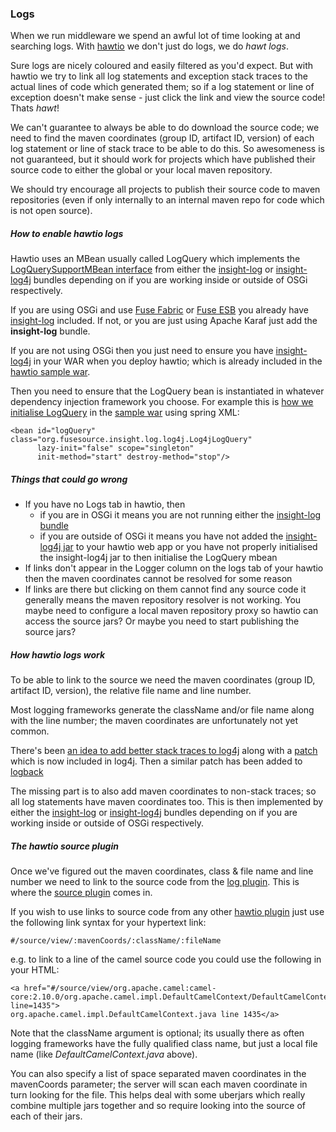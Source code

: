 ### Logs

When we run middleware we spend an awful lot of time looking at and searching logs. With [hawtio](http://hawt.io/) we don't just do logs, we do _hawt logs_.

Sure logs are nicely coloured and easily filtered as you'd expect. But with hawtio we try to link all log statements and exception stack traces to the actual lines of code which generated them; so if a log statement or line of exception doesn't make sense - just click the link and view the source code! Thats _hawt_!

We can't guarantee to always be able to do download the source code; we need to find the maven coordinates (group ID, artifact ID, version) of each log statement or line of stack trace to be able to do this. So awesomeness is not guaranteed, but it should work for projects which have published their source code to either the global or your local maven repository.

We should try encourage all projects to publish their source code to maven repositories (even if only internally to an internal maven repo for code which is not open source).

##### How to enable hawtio logs

Hawtio uses an MBean usually called LogQuery which implements the [LogQuerySupportMBean interface](https://github.com/fusesource/fuse/blob/master/insight/insight-log-core/src/main/java/org/fusesource/insight/log/support/LogQuerySupportMBean.java#L26) from either the [insight-log](https://github.com/fusesource/fuse/tree/master/insight/insight-log) or [insight-log4j](https://github.com/fusesource/fuse/tree/master/insight/insight-log4j) bundles depending on if you are working inside or outside of OSGi respectively.

If you are using OSGi and use [Fuse Fabric](http://fuse.fusesource.org/fabric/) or [Fuse ESB](http://fusesource.com/products/fuse-esb-enterprise/) you already have [insight-log](https://github.com/fusesource/fuse/tree/master/insight/insight-log) included. If not, or you are just using Apache Karaf just add the **insight-log** bundle.

If you are not using OSGi then you just need to ensure you have [insight-log4j](https://github.com/fusesource/fuse/tree/master/insight/insight-log4j) in your WAR when you deploy hawtio; which is already included in the [hawtio sample war](https://github.com/hawtio/hawtio/tree/master/sample).

Then you need to ensure that the LogQuery bean is instantiated in whatever dependency injection framework you choose. For example this is [how we initialise LogQuery](https://github.com/hawtio/hawtio/blob/master/sample/src/main/webapp/WEB-INF/applicationContext.xml#L12) in the [sample war](https://github.com/hawtio/hawtio/tree/master/sample) using spring XML:

    <bean id="logQuery" class="org.fusesource.insight.log.log4j.Log4jLogQuery"
          lazy-init="false" scope="singleton"
          init-method="start" destroy-method="stop"/>

##### Things that could go wrong

* If you have no Logs tab in hawtio, then
     * if you are in OSGi it means you are not running either the [insight-log bundle](https://github.com/fusesource/fuse/tree/master/insight/insight-log)
     * if you are outside of OSGi it means you have not added the [insight-log4j jar](https://github.com/fusesource/fuse/tree/master/insight/insight-log4j) to your hawtio web app or you have not properly initialised the insight-log4j jar to then initialise the LogQuery mbean
* If links don't appear in the Logger column on the logs tab of your hawtio then the maven coordinates cannot be resolved for some reason
* If links are there but clicking on them cannot find any source code it generally means the maven repository resolver is not working. You maybe need to configure a local maven repository proxy so hawtio can access the source jars? Or maybe you need to start publishing the source jars?

##### How hawtio logs work

To be able to link to the source we need the maven coordinates (group ID, artifact ID, version), the relative file name and line number.

Most logging frameworks generate the className and/or file name along with the line number; the maven coordinates are unfortunately not yet common.

There's been [an idea to add better stack traces to log4j](http://macstrac.blogspot.co.uk/2008/09/better-stack-traces-in-java-with-log4j.html) along with a [patch](https://issues.apache.org/bugzilla/show_bug.cgi?id=45721) which is now included in log4j. Then a similar patch has been added to [logback](http://jira.qos.ch/browse/LOGBACK-690)

The missing part is to also add maven coordinates to non-stack traces; so all log statements have maven coordinates too. This is then implemented by either the [insight-log](https://github.com/fusesource/fuse/tree/master/insight/insight-log) or [insight-log4j](https://github.com/fusesource/fuse/tree/master/insight/insight-log4j) bundles depending on if you are working inside or outside of OSGi respectively.

##### The hawtio source plugin

Once we've figured out the maven coordinates, class & file name and line number we need to link to the source code from the [log plugin](https://github.com/hawtio/hawtio/tree/master/hawtio-web/src/main/webapp/app/log). This is where the [source plugin](https://github.com/hawtio/hawtio/tree/master/hawtio-web/src/main/webapp/app/source) comes in.

If you wish to use links to source code from any other [hawtio plugin](http://hawt.io/plugins/index.html) just use the following link syntax for your hypertext link:

    #/source/view/:mavenCoords/:className/:fileName

e.g. to link to a line of the camel source code you could use the following in your HTML:

    <a href="#/source/view/org.apache.camel:camel-core:2.10.0/org.apache.camel.impl.DefaultCamelContext/DefaultCamelContext.java?line=1435">
    org.apache.camel.impl.DefaultCamelContext.java line 1435</a>

Note that the className argument is optional; its usually there as often logging frameworks have the fully qualified class name, but just a local file name (like _DefaultCamelContext.java_ above).

You can also specify a list of space separated maven coordinates in the mavenCoords parameter; the server will scan each maven coordinate in turn looking for the file. This helps deal with some uberjars which really combine multiple jars together and so require looking into the source of each of their jars.


